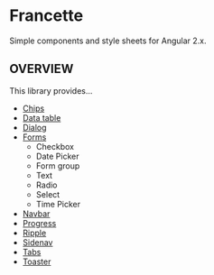 # Francette

Simple components and style sheets for Angular 2.x.

## OVERVIEW

This library provides...

* [Chips](https://github.com/chloe463/francette/app/chip/README.md)
* [Data table](https://github.com/chloe463/francette/app/data-table/README.md)
* [Dialog](https://github.com/chloe463/francette/app/dialog/README.md)
* [Forms](https://github.com/chloe463/francette/app/forms/README.md)
  * Checkbox
  * Date Picker
  * Form group
  * Text
  * Radio
  * Select
  * Time Picker
* [Navbar](https://github.com/chloe463/francette/app/navbar/README.md)
* [Progress](https://github.com/chloe463/francette/app/progress/README.md)
* [Ripple](https://github.com/chloe463/francette/app/ripple/README.md)
* [Sidenav](https://github.com/chloe463/francette/app/side-nav/README.md)
* [Tabs](https://github.com/chloe463/francette/app/tabs/README.md)
* [Toaster](https://github.com/chloe463/francette/app/toaster/README.md)

